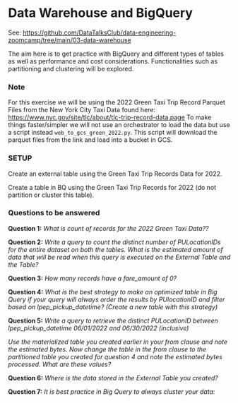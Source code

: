 # Data Warehouse and BigQuery

See: https://github.com/DataTalksClub/data-engineering-zoomcamp/tree/main/03-data-warehouse

The aim here is to get practice with BigQuery and different types of tables as well as performance and cost considerations. Functionalities such as partitioning and clustering will be explored.

### Note 

For this exercise we will be using the 2022 Green Taxi Trip Record Parquet Files from the New York City Taxi Data found here:
https://www.nyc.gov/site/tlc/about/tlc-trip-record-data.page
To make things faster/simpler we will not use an orchestrator to load the data but use a script instead `web_to_gcs_green_2022.py`.
This script will download the parquet files from the link and load into a bucket in GCS.


### SETUP
Create an external table using the Green Taxi Trip Records Data for 2022.

Create a table in BQ using the Green Taxi Trip Records for 2022 (do not partition or cluster this table).

### Questions to be answered

**Question 1:** *What is count of records for the 2022 Green Taxi Data??*

**Question 2:** *Write a query to count the distinct number of PULocationIDs for the entire dataset on both the tables.*
*What is the estimated amount of data that will be read when this query is executed on the External Table and the Table?*

**Question 3:** *How many records have a fare_amount of 0?*

**Question 4:** *What is the best strategy to make an optimized table in Big Query if your query will always order the results by PUlocationID and filter based on lpep_pickup_datetime? (Create a new table with this strategy)*

**Question 5:** *Write a query to retrieve the distinct PULocationID between lpep_pickup_datetime 06/01/2022 and 06/30/2022 (inclusive)*

*Use the materialized table you created earlier in your from clause and note the estimated bytes. Now change the table in the from clause to the partitioned table you created for question 4 and note the estimated bytes processed. What are these values?*

**Question 6:** *Where is the data stored in the External Table you created?*

**Question 7:** *It is best practice in Big Query to always cluster your data:*
